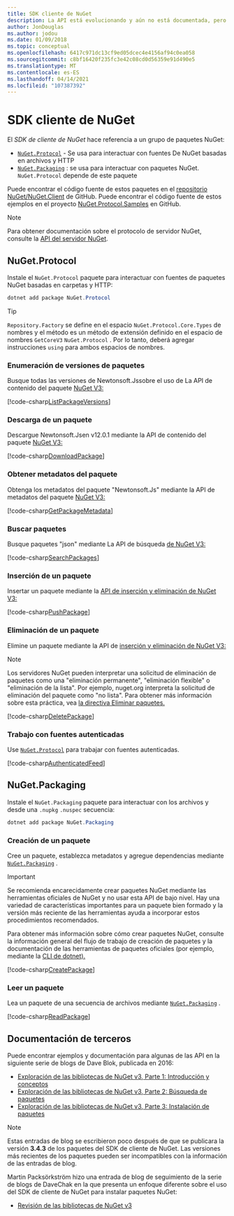```yaml
---
title: SDK cliente de NuGet
description: La API está evolucionando y aún no está documentada, pero hay ejemplos disponibles en el blog de Dave Quek.
author: JonDouglas
ms.author: jodou
ms.date: 01/09/2018
ms.topic: conceptual
ms.openlocfilehash: 6417c971dc13cf9ed05dcec4e4156af94c0ea058
ms.sourcegitcommit: c8bf16420f235fc3e42c08cd0d56359e91d490e5
ms.translationtype: MT
ms.contentlocale: es-ES
ms.lasthandoff: 04/14/2021
ms.locfileid: "107387392"
---
```

# <a name="nuget-client-sdk"></a>SDK cliente de NuGet

El *SDK de cliente de NuGet* hace referencia a un grupo de paquetes NuGet:

* [`NuGet.Protocol`](https://www.nuget.org/packages/NuGet.Protocol) - Se usa para interactuar con fuentes De NuGet basadas en archivos y HTTP
* [`NuGet.Packaging`](https://www.nuget.org/packages/NuGet.Packaging) : se usa para interactuar con paquetes NuGet. `NuGet.Protocol` depende de este paquete

Puede encontrar el código fuente de estos paquetes en el [repositorio NuGet/NuGet.Client](https://github.com/NuGet/NuGet.Client) de GitHub.
Puede encontrar el código fuente de estos ejemplos en el proyecto [NuGet.Protocol.Samples](https://github.com/NuGet/Samples/tree/main/NuGetProtocolSamples) en GitHub.

> [!Note]
> Para obtener documentación sobre el protocolo de servidor NuGet, consulte la [API del servidor NuGet](~/api/overview.md).

## <a name="nugetprotocol"></a>NuGet.Protocol

Instale el `NuGet.Protocol` paquete para interactuar con fuentes de paquetes NuGet basadas en carpetas y HTTP:

```ps1
dotnet add package NuGet.Protocol
```

> [!Tip]
> `Repository.Factory` se define en el espacio `NuGet.Protocol.Core.Types` de nombres y el método es un método de extensión definido en el espacio de nombres `GetCoreV3` `NuGet.Protocol` . Por lo tanto, deberá agregar instrucciones `using` para ambos espacios de nombres.

### <a name="list-package-versions"></a>Enumeración de versiones de paquetes

Busque todas las versiones de Newtonsoft.Jssobre el uso de La API de contenido del paquete [NuGet V3:](../api/package-base-address-resource.md#enumerate-package-versions)

[!code-csharp[ListPackageVersions](~/../nuget-samples/NuGetProtocolSamples/Program.cs?name=ListPackageVersions)]

### <a name="download-a-package"></a>Descarga de un paquete

Descargue Newtonsoft.Jsen v12.0.1 mediante la API de contenido del paquete [NuGet V3:](../api/package-base-address-resource.md)

[!code-csharp[DownloadPackage](~/../nuget-samples/NuGetProtocolSamples/Program.cs?name=DownloadPackage)]

### <a name="get-package-metadata"></a>Obtener metadatos del paquete

Obtenga los metadatos del paquete "Newtonsoft.Js" mediante la API de metadatos del paquete [NuGet V3:](../api/registration-base-url-resource.md)

[!code-csharp[GetPackageMetadata](~/../nuget-samples/NuGetProtocolSamples/Program.cs?name=GetPackageMetadata)]

### <a name="search-packages"></a>Buscar paquetes

Busque paquetes "json" mediante La API de búsqueda [de NuGet V3:](../api/search-query-service-resource.md)

[!code-csharp[SearchPackages](~/../nuget-samples/NuGetProtocolSamples/Program.cs?name=SearchPackages)]

### <a name="push-a-package"></a>Inserción de un paquete

Insertar un paquete mediante la [API de inserción y eliminación de NuGet V3:](../api/package-publish-resource.md)

[!code-csharp[PushPackage](~/../nuget-samples/NuGetProtocolSamples/Program.cs?name=PushPackage)]

### <a name="delete-a-package"></a>Eliminación de un paquete

Elimine un paquete mediante la API de [inserción y eliminación de NuGet V3:](../api/package-publish-resource.md)

> [!Note]
> Los servidores NuGet pueden interpretar una solicitud de eliminación de paquetes como una "eliminación permanente", "eliminación flexible" o "eliminación de la lista".
> Por ejemplo, nuget.org interpreta la solicitud de eliminación del paquete como "no lista". Para obtener más información sobre esta práctica, vea [la directiva Eliminar paquetes.](../nuget-org/policies/deleting-packages.md)

[!code-csharp[DeletePackage](~/../nuget-samples/NuGetProtocolSamples/Program.cs?name=DeletePackage)]

### <a name="work-with-authenticated-feeds"></a>Trabajo con fuentes autenticadas

Use [`NuGet.Protocol`](https://www.nuget.org/packages/NuGet.Protocol) para trabajar con fuentes autenticadas.

[!code-csharp[AuthenticatedFeed](~/../nuget-samples/NuGetProtocolSamples/Program.cs?name=AuthenticatedFeed)]

## <a name="nugetpackaging"></a>NuGet.Packaging

Instale el `NuGet.Packaging` paquete para interactuar con los archivos y desde una `.nupkg` `.nuspec` secuencia:

```ps1
dotnet add package NuGet.Packaging
```

### <a name="create-a-package"></a>Creación de un paquete

Cree un paquete, establezca metadatos y agregue dependencias mediante [`NuGet.Packaging`](https://www.nuget.org/packages/NuGet.Packaging) .

> [!IMPORTANT]
> Se recomienda encarecidamente crear paquetes NuGet mediante las  herramientas oficiales de NuGet y no usar esta API de bajo nivel. Hay una variedad de características importantes para un paquete bien formado y la versión más reciente de las herramientas ayuda a incorporar estos procedimientos recomendados.
> 
> Para obtener más información sobre cómo crear [](../create-packages/overview-and-workflow.md) paquetes NuGet, consulte la información general del flujo de trabajo de creación de paquetes y la documentación de las herramientas de paquetes oficiales (por ejemplo, mediante la [CLI de dotnet).](../create-packages/creating-a-package-dotnet-cli.md)

[!code-csharp[CreatePackage](~/../nuget-samples/NuGetProtocolSamples/Program.cs?name=CreatePackage)]

### <a name="read-a-package"></a>Leer un paquete

Lea un paquete de una secuencia de archivos mediante [`NuGet.Packaging`](https://www.nuget.org/packages/NuGet.Packaging) .

[!code-csharp[ReadPackage](~/../nuget-samples/NuGetProtocolSamples/Program.cs?name=ReadPackage)]

## <a name="third-party-documentation"></a>Documentación de terceros

Puede encontrar ejemplos y documentación para algunas de las API en la siguiente serie de blogs de Dave Blok, publicada en 2016:

- [Exploración de las bibliotecas de NuGet v3, Parte 1: Introducción y conceptos](http://daveaglick.com/posts/exploring-the-nuget-v3-libraries-part-1)
- [Exploración de las bibliotecas de NuGet v3, Parte 2: Búsqueda de paquetes](http://daveaglick.com/posts/exploring-the-nuget-v3-libraries-part-2)
- [Exploración de las bibliotecas de NuGet v3, Parte 3: Instalación de paquetes](http://daveaglick.com/posts/exploring-the-nuget-v3-libraries-part-3)

> [!Note]
> Estas entradas de blog se escribieron poco después de que se publicara la versión **3.4.3** de los paquetes del SDK de cliente de NuGet.
> Las versiones más recientes de los paquetes pueden ser incompatibles con la información de las entradas de blog.

Martin Packsörkström hizo una entrada de blog de seguimiento de la serie de blogs de DaveChak en la que presenta un enfoque diferente sobre el uso del SDK de cliente de NuGet para instalar paquetes NuGet:

- [Revisión de las bibliotecas de NuGet v3](https://martinbjorkstrom.com/posts/2018-09-19-revisiting-nuget-client-libraries)
